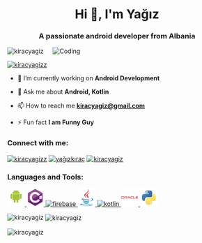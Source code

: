 <h1 align="center">Hi 👋, I'm Yağız</h1>
<h3 align="center">A passionate android developer from Albania</h3>
<img align = "right" alt="Coding" width="400" src= "https://media.tenor.com/NOYF3f82b_gAAAAC/programmer.gif">

<p align="left"> <img src="https://komarev.com/ghpvc/?username=kiracyagiz&label=Profile%20views&color=0e75b6&style=flat" alt="kiracyagiz" /> </p>

<p align="left"> <a href="https://twitter.com/kiracyagizz" target="blank"><img src="https://img.shields.io/twitter/follow/kiracyagizz?logo=twitter&style=for-the-badge" alt="kiracyagizz" /></a> </p>

- 🔭 I’m currently working on **Android Development**

- 💬 Ask me about **Android, Kotlin**

- 📫 How to reach me **kiracyagiz@gmail.com**

- ⚡ Fun fact **I am Funny Guy**

<h3 align="left">Connect with me:</h3>
<p align="left">
<a href="https://twitter.com/kiracyagizz" target="blank"><img align="center" src="https://raw.githubusercontent.com/rahuldkjain/github-profile-readme-generator/master/src/images/icons/Social/twitter.svg" alt="kiracyagizz" height="30" width="40" /></a>
<a href="https://linkedin.com/in/yağızkıraç" target="blank"><img align="center" src="https://raw.githubusercontent.com/rahuldkjain/github-profile-readme-generator/master/src/images/icons/Social/linked-in-alt.svg" alt="yağızkıraç" height="30" width="40" /></a>
<a href="https://instagram.com/kiracyagiz" target="blank"><img align="center" src="https://raw.githubusercontent.com/rahuldkjain/github-profile-readme-generator/master/src/images/icons/Social/instagram.svg" alt="kiracyagiz" height="30" width="40" /></a>
</p>

<h3 align="left">Languages and Tools:</h3>
<p align="left"> <a href="https://developer.android.com" target="_blank" rel="noreferrer"> <img src="https://raw.githubusercontent.com/devicons/devicon/master/icons/android/android-original-wordmark.svg" alt="android" width="40" height="40"/> </a> <a href="https://www.w3schools.com/cs/" target="_blank" rel="noreferrer"> <img src="https://raw.githubusercontent.com/devicons/devicon/master/icons/csharp/csharp-original.svg" alt="csharp" width="40" height="40"/> </a> <a href="https://firebase.google.com/" target="_blank" rel="noreferrer"> <img src="https://www.vectorlogo.zone/logos/firebase/firebase-icon.svg" alt="firebase" width="40" height="40"/> </a> <a href="https://www.java.com" target="_blank" rel="noreferrer"> <img src="https://raw.githubusercontent.com/devicons/devicon/master/icons/java/java-original.svg" alt="java" width="40" height="40"/> </a> <a href="https://kotlinlang.org" target="_blank" rel="noreferrer"> <img src="https://www.vectorlogo.zone/logos/kotlinlang/kotlinlang-icon.svg" alt="kotlin" width="40" height="40"/> </a> <a href="https://www.oracle.com/" target="_blank" rel="noreferrer"> <img src="https://raw.githubusercontent.com/devicons/devicon/master/icons/oracle/oracle-original.svg" alt="oracle" width="40" height="40"/> </a> <a href="https://www.python.org" target="_blank" rel="noreferrer"> <img src="https://raw.githubusercontent.com/devicons/devicon/master/icons/python/python-original.svg" alt="python" width="40" height="40"/> </a> </p>

<p><img align="left" src="https://github-readme-stats.vercel.app/api/top-langs?username=kiracyagiz&show_icons=true&locale=en&layout=compact" alt="kiracyagiz" /></p>

<p>&nbsp;<img align="center" src="https://github-readme-stats.vercel.app/api?username=kiracyagiz&show_icons=true&locale=en" alt="kiracyagiz" /></p>

<p><img align="center" src="https://github-readme-streak-stats.herokuapp.com/?user=kiracyagiz&" alt="kiracyagiz" /></p>

